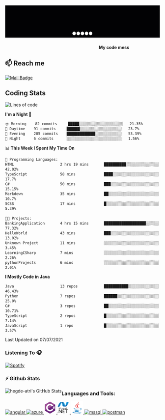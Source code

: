 ![](https://github.com/hegde-atri/hegde-atri/blob/main/ezgif.com-gif-maker.gif)
#### &nbsp;&nbsp;&nbsp;&nbsp;&nbsp;&nbsp;&nbsp;&nbsp;&nbsp;&nbsp;&nbsp;&nbsp;&nbsp;&nbsp;&nbsp;&nbsp;&nbsp;&nbsp;&nbsp;&nbsp;&nbsp;&nbsp;&nbsp;&nbsp;&nbsp;&nbsp;&nbsp;&nbsp;&nbsp;&nbsp;&nbsp;&nbsp;&nbsp;&nbsp;&nbsp;&nbsp;&nbsp;&nbsp;&nbsp;&nbsp;&nbsp;&nbsp;&nbsp;&nbsp;&nbsp;&nbsp;&nbsp;&nbsp;&nbsp;&nbsp;&nbsp;&nbsp;&nbsp;&nbsp;&nbsp;&nbsp;&nbsp;&nbsp;&nbsp;&nbsp;&nbsp;&nbsp;&nbsp;&nbsp;&nbsp;&nbsp;&nbsp;&nbsp;&nbsp;&nbsp;&nbsp;&nbsp;&nbsp;&nbsp;&nbsp;&nbsp;&nbsp;&nbsp;&nbsp;&nbsp;&nbsp;&nbsp;&nbsp;&nbsp;&nbsp;&nbsp;&nbsp;&nbsp;&nbsp;&nbsp;&nbsp; My code mess



## 📫 Reach me
[![Mail Badge](https://img.shields.io/badge/-hegde_atri-c0392b?style=flat&labelColor=c0392b&logo=gmail&logoColor=white)](mailto:dev.hegdeatri@gmail.com)

## Coding Stats

<!--START_SECTION:waka-->
![Lines of code](https://img.shields.io/badge/From%20Hello%20World%20I%27ve%20Written-586896%20lines%20of%20code-blue)

**I'm a Night 🦉** 

```text
🌞 Morning    82 commits     █████░░░░░░░░░░░░░░░░░░░░   21.35% 
🌆 Daytime    91 commits     ██████░░░░░░░░░░░░░░░░░░░   23.7% 
🌃 Evening    205 commits    █████████████░░░░░░░░░░░░   53.39% 
🌙 Night      6 commits      ░░░░░░░░░░░░░░░░░░░░░░░░░   1.56%

```


📊 **This Week I Spent My Time On** 

```text
💬 Programming Languages: 
HTML                     2 hrs 19 mins       ██████████░░░░░░░░░░░░░░░   42.02% 
TypeScript               58 mins             ████░░░░░░░░░░░░░░░░░░░░░   17.7% 
C#                       50 mins             ███░░░░░░░░░░░░░░░░░░░░░░   15.15% 
Markdown                 35 mins             ██░░░░░░░░░░░░░░░░░░░░░░░   10.7% 
SCSS                     17 mins             █░░░░░░░░░░░░░░░░░░░░░░░░   5.39%

🐱‍💻 Projects: 
BankingApplication       4 hrs 15 mins       ███████████████████░░░░░░   77.32% 
HelloWorld               43 mins             ███░░░░░░░░░░░░░░░░░░░░░░   13.02% 
Unknown Project          11 mins             ░░░░░░░░░░░░░░░░░░░░░░░░░   3.45% 
LearningCSharp           7 mins              ░░░░░░░░░░░░░░░░░░░░░░░░░   2.26% 
pythonProjects           6 mins              ░░░░░░░░░░░░░░░░░░░░░░░░░   2.01%

```

**I Mostly Code in Java** 

```text
Java                     13 repos            ███████████░░░░░░░░░░░░░░   46.43% 
Python                   7 repos             ██████░░░░░░░░░░░░░░░░░░░   25.0% 
C#                       3 repos             ██░░░░░░░░░░░░░░░░░░░░░░░   10.71% 
TypeScript               2 repos             █░░░░░░░░░░░░░░░░░░░░░░░░   7.14% 
JavaScript               1 repo              █░░░░░░░░░░░░░░░░░░░░░░░░   3.57%

```



 Last Updated on 07/07/2021
<!--END_SECTION:waka-->

### Listening To 🎧
[![Spotify](https://novatorem-hegde-atri.vercel.app/api/spotify)](https://open.spotify.com/user/hegde_atri)

### :zap: Github Stats
  <img align="left" alt="hegde-atri's GitHub Stats" src="https://github-readme-stats-hegde-atri.vercel.app/api?username=hegde-atri&show_icons=true&hide_border=true&theme=dracula" />

<h3 align="left">Languages and Tools:</h3>
<p align="left"> <a href="https://angular.io" target="_blank"> <img src="https://angular.io/assets/images/logos/angular/angular.svg" alt="angular" width="40" height="40"/> </a> <a href="https://azure.microsoft.com/en-in/" target="_blank"> <img src="https://www.vectorlogo.zone/logos/microsoft_azure/microsoft_azure-icon.svg" alt="azure" width="40" height="40"/> </a> <a href="https://www.w3schools.com/cs/" target="_blank"> <img src="https://raw.githubusercontent.com/devicons/devicon/master/icons/csharp/csharp-original.svg" alt="csharp" width="40" height="40"/> </a> <a href="https://dotnet.microsoft.com/" target="_blank"> <img src="https://raw.githubusercontent.com/devicons/devicon/master/icons/dot-net/dot-net-original-wordmark.svg" alt="dotnet" width="40" height="40"/> </a> <a href="https://www.java.com" target="_blank"> <img src="https://raw.githubusercontent.com/devicons/devicon/master/icons/java/java-original.svg" alt="java" width="40" height="40"/> </a> <a href="https://www.microsoft.com/en-us/sql-server" target="_blank"> <img src="https://www.svgrepo.com/show/303229/microsoft-sql-server-logo.svg" alt="mssql" width="40" height="40"/> </a> <a href="https://postman.com" target="_blank"> <img src="https://www.vectorlogo.zone/logos/getpostman/getpostman-icon.svg" alt="postman" width="40" height="40"/> </a> </p>
